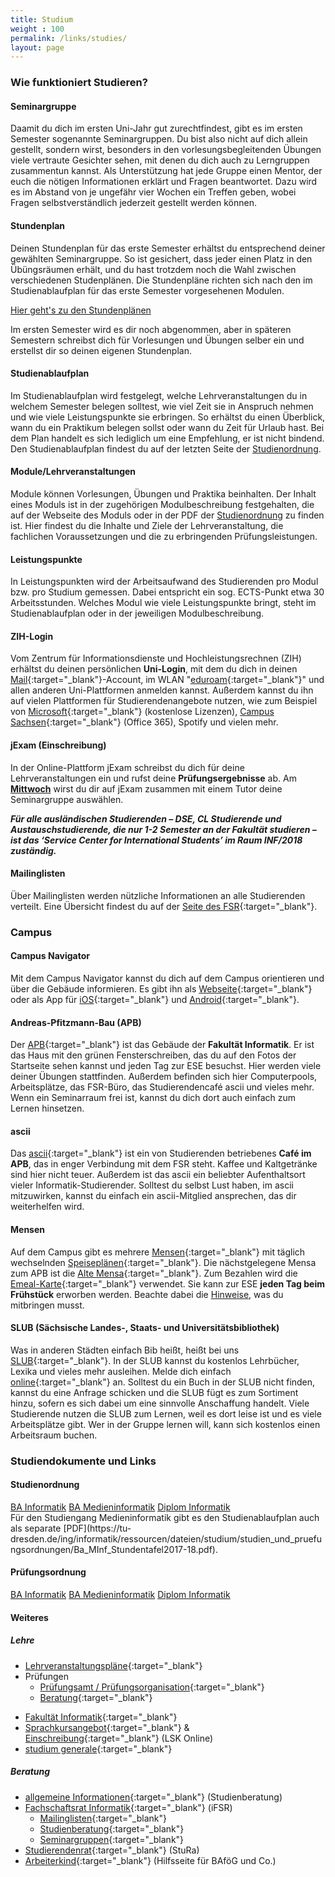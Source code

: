 ```yaml
---
title: Studium
weight : 100
permalink: /links/studies/
layout: page
---
```


### Wie funktioniert Studieren?

#### Seminargruppe

Daamit du dich im ersten Uni-Jahr gut zurechtfindest, gibt es im ersten Semester sogenannte Seminargruppen.
Du bist also nicht auf dich allein gestellt, sondern wirst, besonders in den vorlesungsbegleitenden Übungen 
viele vertraute Gesichter sehen, mit denen du dich auch zu Lerngruppen zusammentun kannst. 
Als Unterstützung hat jede Gruppe einen Mentor, der euch die nötigen Informationen erklärt und Fragen beantwortet. 
Dazu wird es im Abstand von je ungefähr vier Wochen ein Treffen geben, wobei Fragen selbstverständlich jederzeit gestellt werden können.

#### Stundenplan

Deinen Stundenplan für das erste Semester erhältst du entsprechend deiner gewählten Seminargruppe. 
So ist gesichert, dass jeder einen Platz in den Übüngsräumen erhält, und du hast trotzdem noch die Wahl zwischen verschiedenen
Studenplänen. Die Stundenpläne richten sich nach den im Studienablaufplan für das erste Semester vorgesehenen Modulen.  

<a class="button expand tiny secondary" href="/2018/schedules">Hier geht's zu den Stundenplänen</a>

Im ersten Semester wird es dir noch abgenommen, aber in späteren Semestern schreibst dich für Vorlesungen und Übungen selber ein und erstellst dir so deinen eigenen Stundenplan.

#### Studienablaufplan

Im Studienablaufplan wird festgelegt, welche Lehrveranstaltungen du in welchem Semester belegen solltest,
wie viel Zeit sie in Anspruch nehmen und wie viele Leistungspunkte sie erbringen. So erhältst du einen Überblick, 
wann du ein Praktikum belegen sollst oder wann du Zeit für Urlaub hast. Bei dem Plan handelt es sich lediglich um eine Empfehlung, er ist nicht bindend.  
Den Studienablaufplan findest du auf der letzten Seite der [Studienordnung](#studienordnung).

#### Module/Lehrveranstaltungen

Module können Vorlesungen, Übungen und Praktika beinhalten. Der Inhalt eines Moduls ist in der zugehörigen Modulbeschreibung festgehalten,
die auf der Webseite des Moduls oder in der PDF der [Studienordnung](#studienordnung) zu finden ist. 
Hier findest du die Inhalte und Ziele der Lehrveranstaltung, die fachlichen Voraussetzungen und die zu erbringenden Prüfungsleistungen.

#### Leistungspunkte

In Leistungspunkten wird der Arbeitsaufwand des Studierenden pro Modul bzw. pro Studium gemessen. Dabei entspricht ein sog.
ECTS-Punkt etwa 30 Arbeitsstunden. Welches Modul wie viele Leistungspunkte bringt, steht im Studienablaufplan oder in der jeweiligen Modulbeschreibung.

#### ZIH-Login

Vom Zentrum für Informations­dienste und Hochleistungs­rechnen (ZIH) erhältst du deinen persönlichen **Uni-Login**,
mit dem du dich in deinen [Mail](https://msx.tu-dresden.de/){:target="_blank"}-Account, im WLAN "[eduroam](https://tu-dresden.de/zih/dienste/service-katalog/arbeitsumgebung/zugang_datennetz/#section-0){:target="_blank"}" 
und allen anderen Uni-Plattformen anmelden kannst. Außerdem kannst du ihn auf vielen Plattformen für Studierendenangebote nutzen, wie zum Beispiel von [Microsoft](https://e5.onthehub.com/WebStore/Welcome.aspx?ws=b05da5a4-749b-e011-969d-0030487d8897&vsro=8 "Microsoft Imagine - Kostenlose Microsoft-Lizenzen"){:target="_blank"} (kostenlose Lizenzen), [Campus Sachsen](https://campussachsen.tu-dresden.de/){:target="_blank"} (Office 365), Spotify und vielen mehr.

#### jExam (Einschreibung)

In der Online-Plattform jExam schreibst du dich für deine Lehrveranstaltungen ein und rufst deine **Prüfungsergebnisse** ab. 
Am **[Mittwoch](/2018/events)** wirst du dir auf jExam zusammen mit einem Tutor deine Seminargruppe auswählen.  
  
***Für alle ausländischen Studierenden – DSE, CL Studierende und Austauschstudierende, die nur 1-2 Semester an der Fakultät studieren – ist das ‘Service Center for International Students’ im Raum INF/2018 zuständig.***

#### Mailinglisten

Über Mailinglisten werden nützliche Informationen an alle Studierenden verteilt. Eine Übersicht findest du auf der [Seite des FSR](https://www.ifsr.de/studium:mailinglisten){:target="_blank"}.

### Campus

#### Campus Navigator

Mit dem Campus Navigator kannst du dich auf dem Campus orientieren und über die Gebäude informieren. Es gibt ihn als [Webseite](https://navigator.tu-dresden.de/karten/dresden){:target="_blank"} oder als App für [iOS](https://itunes.apple.com/de/app/campus-navigator-tu-dresden/id722282377){:target="_blank"} und [Android](https://play.google.com/store/apps/details?id=de.tud.campusnavigator&hl=de){:target="_blank"}.

#### Andreas-Pfitzmann-Bau (APB)

Der [APB](https://navigator.tu-dresden.de/karten/dresden/geb/apb){:target="_blank"} ist das Gebäude der **Fakultät Informatik**. 
Er ist das Haus mit den grünen Fensterschreiben, das du auf den Fotos der Startseite sehen kannst und jeden Tag zur ESE besuchst. 
Hier werden viele deiner Übungen stattfinden. Außerdem befinden sich hier Computerpools, Arbeitsplätze, das FSR-Büro, das Studierendencafé ascii und vieles mehr. 
Wenn ein Seminarraum frei ist, kannst du dich dort auch einfach zum Lernen hinsetzen.

#### ascii

Das [ascii](https://navigator.tu-dresden.de/etplan/apb/00/raum/542100.2220){:target="_blank"} ist ein von Studierenden betriebenes **Café im APB**, das in enger Verbindung mit dem FSR steht. Kaffee und Kaltgetränke sind hier nicht teuer. Außerdem ist das ascii ein beliebter Aufenthaltsort vieler Informatik-Studierender. Solltest du selbst Lust haben, im ascii mitzuwirken, kannst du einfach ein ascii-Mitglied ansprechen, das dir weiterhelfen wird.

#### Mensen

Auf dem Campus gibt es mehrere [Mensen](https://www.studentenwerk-dresden.de/mensen/mensen_cafeterien.html){:target="_blank"} mit täglich wechselnden [Speiseplänen](https://www.studentenwerk-dresden.de/mensen/speiseplan/){:target="_blank"}. Die nächstgelegene Mensa zum APB ist die [Alte Mensa](https://navigator.tu-dresden.de/karten/dresden/geb/m13){:target="_blank"}. Zum Bezahlen wird die [Emeal-Karte](https://www.studentenwerk-dresden.de/mensen/emeal.html "Studentenwerk Emeal"){:target="_blank"} verwendet. Sie kann zur ESE **jeden Tag beim Frühstück** erworben werden. Beachte dabei die [Hinweise](/2018/events), was du mitbringen musst.

#### SLUB (Sächsische Landes-, Staats- und Universitätsbibliothek)

Was in anderen Städten einfach Bib heißt, heißt bei uns [SLUB](https://navigator.tu-dresden.de/karten/dresden/geb/slub){:target="_blank"}. In der SLUB kannst du kostenlos Lehrbücher, Lexika und vieles mehr ausleihen. Melde dich einfach [online](https://www.slub-dresden.de/service/nutzer-der-slub-werden/){:target="_blank"} an. Solltest du ein Buch in der SLUB nicht finden, kannst du eine Anfrage schicken und die SLUB fügt es zum Sortiment hinzu, sofern es sich dabei um eine sinnvolle Anschaffung handelt. Viele Studierende nutzen die SLUB zum Lernen, weil es dort leise ist und es viele Arbeitsplätze gibt. Wer in der Gruppe lernen will, kann sich kostenlos einen Arbeitsraum buchen.

### Studiendokumente und Links

#### Studienordnung

<div class="stacked-for-small button-group">
  <a class="button tiny secondary" href="http://www.verw.tu-dresden.de/AmtBek/PDF-Dateien/2016-06/11soBA24.04.2016.pdf">BA Informatik</a>
  <a class="button tiny secondary" href="http://www.verw.tu-dresden.de/AmtBek/PDF-Dateien/2016-06/11soBAMI24.04.2016.pdf">BA Medieninformatik</a>
  <a class="button tiny secondary" href="http://www.verw.tu-dresden.de/AmtBek/PDF-Dateien/2017-12/11soD27.06.2017.pdf">Diplom Informatik</a>
</div>
Für den Studiengang Medieninformatik gibt es den Studienablaufplan auch als separate [PDF](https://tu-dresden.de/ing/informatik/ressourcen/dateien/studium/studien_und_pruefungsordnungen/Ba_MInf_Stundentafel2017-18.pdf).

#### Prüfungsordnung

<div class="stacked-for-small button-group">
  <a class="button tiny secondary" href="http://www.verw.tu-dresden.de/AmtBek/PDF-Dateien/2016-06/11poBA24.04.2016.pdf">BA Informatik</a>
  <a class="button tiny secondary" href="http://www.verw.tu-dresden.de/AmtBek/PDF-Dateien/2016-06/11poBAMI24.04.2016.pdf">BA Medieninformatik</a>
  <a class="button tiny secondary" href="http://www.verw.tu-dresden.de/AmtBek/PDF-Dateien/2017-12/11poD27.06.2017.pdf">Diplom Informatik</a>
</div>

#### Weiteres

#####  Lehre

*   [Lehrveranstaltungspläne](https://tu-dresden.de/ing/informatik/studium/lehre/lehrangebotskataloge/index "Lehrveranstaltungen der Fakultät Informatik"){:target="_blank"}
*   Prüfungen
    *   [Prüfungsamt / Prüfungsorganisation](https://tu-dresden.de/ing/informatik/studium/pruefungsorganisation){:target="_blank"}
    <!-- *   [Einschreibung](https://tu-dresden.de/ing/informatik/studium/pruefungsorganisation/pruefungen/einschreibungen){:target="_blank"} -->
    *   [Beratung](https://tu-dresden.de/die_tu_dresden/fakultaeten/fakultaet_informatik/studium/beratung_organisation/beratung){:target="_blank"}
<!-- *   [Fremdsprachen](https://tu-dresden.de/die_tu_dresden/zentrale_einrichtungen/lsk "LSK Seite"){:target="_blank"}  (LSK, Lehrzentrum Sprachen und Kulturen) -->
*   [Fakultät Informatik](https://www.inf.tu-dresden.de/ "Fakultät Informatik Startseite"){:target="_blank"}
*   [Sprachkursangebot](http://sprachausbildung.tu-dresden.de/templates/tyKursuebersicht.php?topic=spa_kursangebot){:target="_blank"} & [Einschreibung](https://lskonline.tu-dresden.de/lskonline/de/102.0.1){:target="_blank"} (LSK Online)
*   [studium generale](https://tu-dresden.de/studium/im-studium/studienorganisation/lehrangebot/studium-generale){:target="_blank"}

##### Beratung

*   [allgemeine Informationen](https://tu-dresden.de/studium/im-studium/beratung-und-service/zentrale-studienberatung "Zentrale Studienberatung"){:target="_blank"}  (Studienberatung)
*   [Fachschaftsrat Informatik](https://www.ifsr.de/ "Fachschaftsrat Informatik"){:target="_blank"}  (iFSR)
    *   [Mailinglisten](https://www.ifsr.de/studium:mailinglisten "Mailinglisten des iFSR"){:target="_blank"}
    *   [Studienberatung](https://tu-dresden.de/die_tu_dresden/fakultaeten/fakultaet_informatik/studium/beratung_organisation/beratung "Studienberatung des Fakultät und des FSR"){:target="_blank"}
    *   [Seminargruppen](https://www.ifsr.de/studium:seminargruppen "Seminargruppen"){:target="_blank"}
*   [Studierendenrat](https://www.stura.tu-dresden.de){:target="_blank"}  (StuRa)
*   [Arbeiterkind](http://www.arbeiterkind.de/ "Arbeiterkind"){:target="_blank"}  (Hilfsseite für BAföG und Co.)




<!-- *   [Microsoft Dreamspark](https://www.inf.tu-dresden.de/index.php?node_id=2023&ln=de "Infos zu Microsoft Dreamspark der Fakultät Informatik"){:target="_blank"}  (kostenlose Lizenzen für Microsoftprodukte) -->
<!-- *   [eXma](https://exmatrikulationsamt.de){:target="_blank"}  (Studentenforum Dresden e.V.) -->
